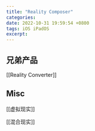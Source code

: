 ```yaml
---
title: "Reality Composer"
categories: 
date: 2022-10-31 19:59:54 +0800
tags: iOS iPadOS
excerpt: 
---
```





## 兄弟产品

[[Reality Converter]]




## Misc

[[虚拟现实]]

[[混合现实]]

